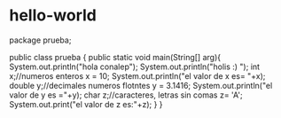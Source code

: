 # hello-world
package prueba;

public class prueba {
public static void main(String[] arg){
	System.out.println("hola conalep");
	System.out.println("holis :) ");
	int x;//numeros enteros
	x = 10;
	System.out.println("el valor de x es= "+x);
	double y;//decimales numeros flotntes
	y = 3.1416;
	System.out.println("el valor de y es ="+y);
	char z;//caracteres, letras sin comas
	z= 'A';
	System.out.print("el valor de z es:"+z);
}
}
